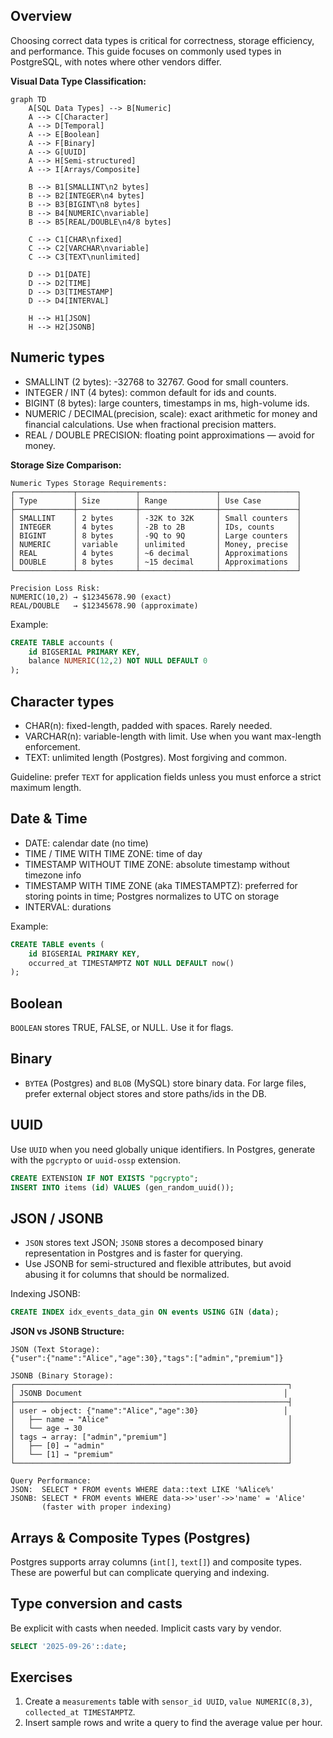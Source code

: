 ## Overview

Choosing correct data types is critical for correctness, storage efficiency, and performance. This guide focuses on commonly used types in PostgreSQL, with notes where other vendors differ.

**Visual Data Type Classification:**
```mermaid
graph TD
    A[SQL Data Types] --> B[Numeric]
    A --> C[Character]
    A --> D[Temporal]
    A --> E[Boolean]
    A --> F[Binary]
    A --> G[UUID]
    A --> H[Semi-structured]
    A --> I[Arrays/Composite]
    
    B --> B1[SMALLINT\n2 bytes]
    B --> B2[INTEGER\n4 bytes]
    B --> B3[BIGINT\n8 bytes]
    B --> B4[NUMERIC\nvariable]
    B --> B5[REAL/DOUBLE\n4/8 bytes]
    
    C --> C1[CHAR\nfixed]
    C --> C2[VARCHAR\nvariable]
    C --> C3[TEXT\nunlimited]
    
    D --> D1[DATE]
    D --> D2[TIME]
    D --> D3[TIMESTAMP]
    D --> D4[INTERVAL]
    
    H --> H1[JSON]
    H --> H2[JSONB]
```

## Numeric types

- SMALLINT (2 bytes): -32768 to 32767. Good for small counters.
- INTEGER / INT (4 bytes): common default for ids and counts.
- BIGINT (8 bytes): large counters, timestamps in ms, high-volume ids.
- NUMERIC / DECIMAL(precision, scale): exact arithmetic for money and financial calculations. Use when fractional precision matters.
- REAL / DOUBLE PRECISION: floating point approximations — avoid for money.

**Storage Size Comparison:**
```
Numeric Types Storage Requirements:
┌─────────────┬─────────────┬─────────────────┬─────────────────┐
│ Type        │ Size        │ Range           │ Use Case        │
├─────────────┼─────────────┼─────────────────┼─────────────────┤
│ SMALLINT    │ 2 bytes     │ -32K to 32K     │ Small counters  │
│ INTEGER     │ 4 bytes     │ -2B to 2B       │ IDs, counts     │
│ BIGINT      │ 8 bytes     │ -9Q to 9Q       │ Large counters  │
│ NUMERIC     │ variable    │ unlimited       │ Money, precise  │
│ REAL        │ 4 bytes     │ ~6 decimal      │ Approximations  │
│ DOUBLE      │ 8 bytes     │ ~15 decimal     │ Approximations  │
└─────────────┴─────────────┴─────────────────┴─────────────────┘

Precision Loss Risk:
NUMERIC(10,2) → $12345678.90 (exact)
REAL/DOUBLE   → $12345678.90 (approximate)
```

Example:

```sql
CREATE TABLE accounts (
	id BIGSERIAL PRIMARY KEY,
	balance NUMERIC(12,2) NOT NULL DEFAULT 0
);
```

## Character types

- CHAR(n): fixed-length, padded with spaces. Rarely needed.
- VARCHAR(n): variable-length with limit. Use when you want max-length enforcement.
- TEXT: unlimited length (Postgres). Most forgiving and common.

Guideline: prefer `TEXT` for application fields unless you must enforce a strict maximum length.

## Date & Time

- DATE: calendar date (no time)
- TIME / TIME WITH TIME ZONE: time of day
- TIMESTAMP WITHOUT TIME ZONE: absolute timestamp without timezone info
- TIMESTAMP WITH TIME ZONE (aka TIMESTAMPTZ): preferred for storing points in time; Postgres normalizes to UTC on storage
- INTERVAL: durations

Example:

```sql
CREATE TABLE events (
	id BIGSERIAL PRIMARY KEY,
	occurred_at TIMESTAMPTZ NOT NULL DEFAULT now()
);
```

## Boolean

`BOOLEAN` stores TRUE, FALSE, or NULL. Use it for flags.

## Binary

- `BYTEA` (Postgres) and `BLOB` (MySQL) store binary data. For large files, prefer external object stores and store paths/ids in the DB.

## UUID

Use `UUID` when you need globally unique identifiers. In Postgres, generate with the `pgcrypto` or `uuid-ossp` extension.

```sql
CREATE EXTENSION IF NOT EXISTS "pgcrypto";
INSERT INTO items (id) VALUES (gen_random_uuid());
```

## JSON / JSONB

- `JSON` stores text JSON; `JSONB` stores a decomposed binary representation in Postgres and is faster for querying.
- Use JSONB for semi-structured and flexible attributes, but avoid abusing it for columns that should be normalized.

Indexing JSONB:

```sql
CREATE INDEX idx_events_data_gin ON events USING GIN (data);
```

**JSON vs JSONB Structure:**
```
JSON (Text Storage):
{"user":{"name":"Alice","age":30},"tags":["admin","premium"]}

JSONB (Binary Storage):
┌─────────────────────────────────────────────────────────────┐
│ JSONB Document                                             │
├─────────────────────────────────────────────────────────────┤
│ user → object: {"name":"Alice","age":30}                   │
│   ├── name → "Alice"                                        │
│   └── age → 30                                              │
│ tags → array: ["admin","premium"]                           │
│   ├── [0] → "admin"                                         │
│   └── [1] → "premium"                                       │
└─────────────────────────────────────────────────────────────┘

Query Performance:
JSON:  SELECT * FROM events WHERE data::text LIKE '%Alice%'
JSONB: SELECT * FROM events WHERE data->>'user'->>'name' = 'Alice'
       (faster with proper indexing)
```

## Arrays & Composite Types (Postgres)

Postgres supports array columns (`int[]`, `text[]`) and composite types. These are powerful but can complicate querying and indexing.

## Type conversion and casts

Be explicit with casts when needed. Implicit casts vary by vendor.

```sql
SELECT '2025-09-26'::date;
```

## Exercises

1. Create a `measurements` table with `sensor_id UUID`, `value NUMERIC(8,3)`, `collected_at TIMESTAMPTZ`.
2. Insert sample rows and write a query to find the average value per hour.

